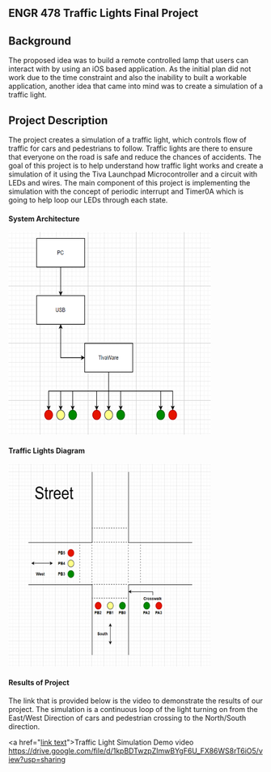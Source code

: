 ## ENGR 478 Traffic Lights Final Project

<h2> Background </h2>
The proposed idea was to build a remote controlled lamp that users can interact with by using an iOS based application. As the initial plan did not work due to the time constraint and also the inability to built a workable application, another idea that came into mind was to create a simulation of a traffic light. 


<h2> Project Description </h2>
The project creates a simulation of a traffic light, which controls flow of traffic for cars and pedestrians to follow. Traffic lights are there to ensure that everyone on the road is safe and reduce the chances of accidents. The goal of this project is to help understand how traffic light works and create a simulation of it using the Tiva Launchpad Microcontroller and a circuit with LEDs and wires. The main component of this project is implementing the simulation with the concept of periodic interrupt and Timer0A which is going to help loop our LEDs through each state.

<h4> System Architecture </h4>
<img src="images/TrafficLights_SystemArchitecture.PNG" width="400" height="400">
<h4> Traffic Lights Diagram </h4>
<img src="images/TrafficLights_Diagram.PNG" width="400" height="400">

<h4> Results of Project </h4>
The link that is provided below is the video to demonstrate the results of our project. The simulation is a continuous loop of the light turning on from the East/West Direction of cars and pedestrian crossing to the North/South direction.


<a href="<a href="url">link text</a>">Traffic Light Simulation Demo video</a>
https://drive.google.com/file/d/1kpBDTwzpZImwBYgF6U_FX86WS8rT6iO5/view?usp=sharing

